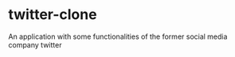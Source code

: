 # twitter-clone
An application with some functionalities of the former social media company twitter

